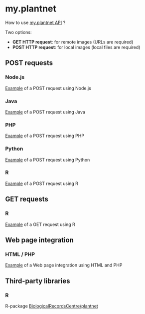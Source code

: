 # my.plantnet
How to use [my.plantnet API](https://my.plantnet.org/) ?

Two options:
- **GET HTTP request**: for remote images (URLs are required)
- **POST HTTP request**: for local images (local files are required)

## POST requests

### Node.js
[Example](examples/post/run.js) of a POST request using Node.js

### Java
[Example](examples/post/Run.java) of a POST request using Java

### PHP
[Example](examples/post/run.php) of a POST request using PHP

### Python
[Example](examples/post/run.py) of a POST request using Python

### R
[Example](examples/post/run.R) of a POST request using R

## GET requests

### R
[Example](examples/get/run.R) of a GET request using R

## Web page integration

### HTML / PHP
[Example](examples/web/index.php) of a Web page integration using HTML and PHP

## Third-party libraries

### R
R-package [BiologicalRecordsCentre/plantnet](https://github.com/BiologicalRecordsCentre/plantnet) 
